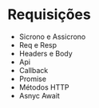 <h1>Requisições</h1>

<ul>
        <li>Sicrono e Assicrono</li>
         <li>Req e Resp</li>
          <li> Headers e Body</li>
           <li>Api</li>
           <li>Callback</li>
           <li>Promise</li>
           <li> Métodos HTTP</li>
           <li> Asnyc Await </li>

</ul>
